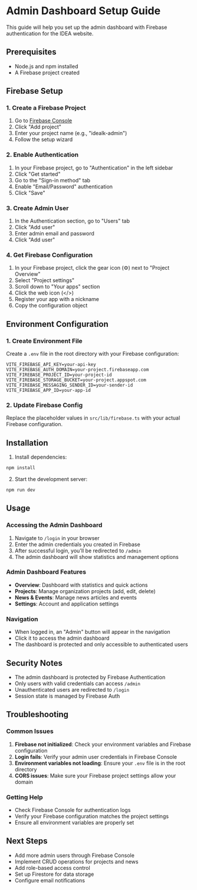 # Admin Dashboard Setup Guide

This guide will help you set up the admin dashboard with Firebase authentication for the IDEA website.

## Prerequisites

- Node.js and npm installed
- A Firebase project created

## Firebase Setup

### 1. Create a Firebase Project

1. Go to [Firebase Console](https://console.firebase.google.com/)
2. Click "Add project"
3. Enter your project name (e.g., "idealk-admin")
4. Follow the setup wizard

### 2. Enable Authentication

1. In your Firebase project, go to "Authentication" in the left sidebar
2. Click "Get started"
3. Go to the "Sign-in method" tab
4. Enable "Email/Password" authentication
5. Click "Save"

### 3. Create Admin User

1. In the Authentication section, go to "Users" tab
2. Click "Add user"
3. Enter admin email and password
4. Click "Add user"

### 4. Get Firebase Configuration

1. In your Firebase project, click the gear icon (⚙️) next to "Project Overview"
2. Select "Project settings"
3. Scroll down to "Your apps" section
4. Click the web icon (</>)
5. Register your app with a nickname
6. Copy the configuration object

## Environment Configuration

### 1. Create Environment File

Create a `.env` file in the root directory with your Firebase configuration:

```env
VITE_FIREBASE_API_KEY=your-api-key
VITE_FIREBASE_AUTH_DOMAIN=your-project.firebaseapp.com
VITE_FIREBASE_PROJECT_ID=your-project-id
VITE_FIREBASE_STORAGE_BUCKET=your-project.appspot.com
VITE_FIREBASE_MESSAGING_SENDER_ID=your-sender-id
VITE_FIREBASE_APP_ID=your-app-id
```

### 2. Update Firebase Config

Replace the placeholder values in `src/lib/firebase.ts` with your actual Firebase configuration.

## Installation

1. Install dependencies:
```bash
npm install
```

2. Start the development server:
```bash
npm run dev
```

## Usage

### Accessing the Admin Dashboard

1. Navigate to `/login` in your browser
2. Enter the admin credentials you created in Firebase
3. After successful login, you'll be redirected to `/admin`
4. The admin dashboard will show statistics and management options

### Admin Dashboard Features

- **Overview**: Dashboard with statistics and quick actions
- **Projects**: Manage organization projects (add, edit, delete)
- **News & Events**: Manage news articles and events
- **Settings**: Account and application settings

### Navigation

- When logged in, an "Admin" button will appear in the navigation
- Click it to access the admin dashboard
- The dashboard is protected and only accessible to authenticated users

## Security Notes

- The admin dashboard is protected by Firebase Authentication
- Only users with valid credentials can access `/admin`
- Unauthenticated users are redirected to `/login`
- Session state is managed by Firebase Auth

## Troubleshooting

### Common Issues

1. **Firebase not initialized**: Check your environment variables and Firebase configuration
2. **Login fails**: Verify your admin user credentials in Firebase Console
3. **Environment variables not loading**: Ensure your `.env` file is in the root directory
4. **CORS issues**: Make sure your Firebase project settings allow your domain

### Getting Help

- Check Firebase Console for authentication logs
- Verify your Firebase configuration matches the project settings
- Ensure all environment variables are properly set

## Next Steps

- Add more admin users through Firebase Console
- Implement CRUD operations for projects and news
- Add role-based access control
- Set up Firestore for data storage
- Configure email notifications 